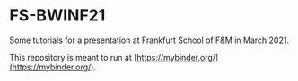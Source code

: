 # FS-BWINF21
Some tutorials for a presentation at Frankfurt School of F&M in March 2021.

This repository is meant to run at [https://mybinder.org/](https://mybinder.org/).
